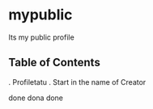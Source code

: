 # mypublic
Its my public profile
## Table of Contents
. Profiletatu
. Start in the name of Creator

done dona done
